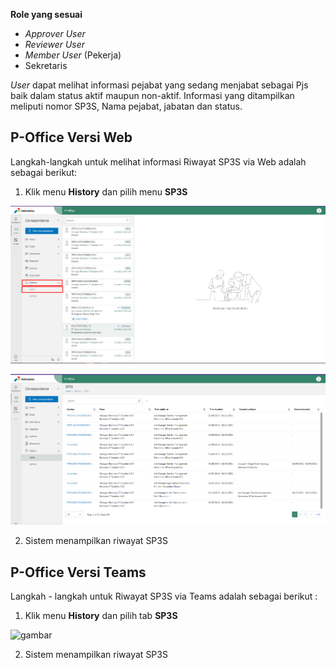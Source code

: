 **Role yang sesuai**

- *Approver User*
- *Reviewer User*
- *Member User* (Pekerja)
- Sekretaris

*User* dapat melihat informasi pejabat yang sedang menjabat sebagai Pjs baik dalam status aktif maupun non-aktif. Informasi yang ditampilkan meliputi nomor SP3S, Nama pejabat, jabatan dan status. 

## **P-Office Versi Web**

Langkah-langkah untuk melihat informasi Riwayat SP3S via Web adalah sebagai berikut:

1. Klik menu **History** dan pilih menu **SP3S**

![gambar](SP3S/SP3S_Web/02SP50.png)

![gambar](SP3S/SP3S_Web/02SP50-1.png)

2. Sistem menampilkan riwayat SP3S

## **P-Office Versi Teams**

Langkah - langkah untuk Riwayat SP3S via Teams adalah sebagai berikut :

1.	Klik menu **History** dan pilih tab **SP3S**

![gambar](SP3S/SP3S_Teams/SP3S51.png)

2. Sistem menampilkan riwayat SP3S